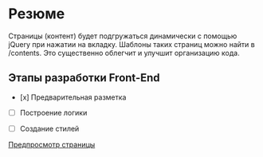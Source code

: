 # Резюме

Страницы (контент) будет подгружаться динамически с помощью jQuery при нажатии на вкладку. Шаблоны таких страниц можно найти в /contents. Это существенно облегчит и улучшит организацию кода.

## Этапы разработки Front-End

- [x] Предварительная разметка
- [ ] Построение логики
- [ ] Создание стилей


[Предпросмотр страницы](https://htmlpreview.github.io/?https://github.com/mrnexeon/world-skills/blob/master/public/index.html)